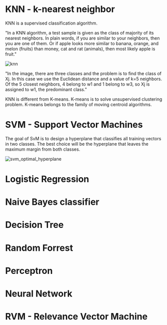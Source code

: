 # KNN - k-nearest neighbor

KNN is a supervised classification algorithm.

"In a KNN algorithm, a test sample is given as the class of majority of its nearest neighbors. In plain words, if you are similar to your neighbors, then you are one of them. Or if apple looks more similar to banana, orange, and melon (fruits) than money, cat and rat (animals), then most likely apple is fruit."

![knn](images/knn.jpg)

"In the image, there are three classes and the problem is to find the class of Xj. In this case we use the Euclidean distance and a value of k=5 neighbors. Of the 5 closest neighbors, 4 belong to w1 and 1 belong to w3, so Xj is assigned to w1, the predominant class."

KNN is different from K-means. K-means is to solve unsupervised clustering problem. K-means belongs to the family of moving centroid algorithms.


# SVM - Support Vector Machines

The goal of SvM is to design a hyperplane that classifies all training vectors in two classes. The best choice will be the hyperplane that leaves the maximum margin from both classes.

![svm_optimal_hyperplane](images/svm-optimal-hyperplane.png)


# Logistic Regression

# Naive Bayes classifier

# Decision Tree

# Random Forrest

# Perceptron

# Neural Network

# RVM - Relevance Vector Machine